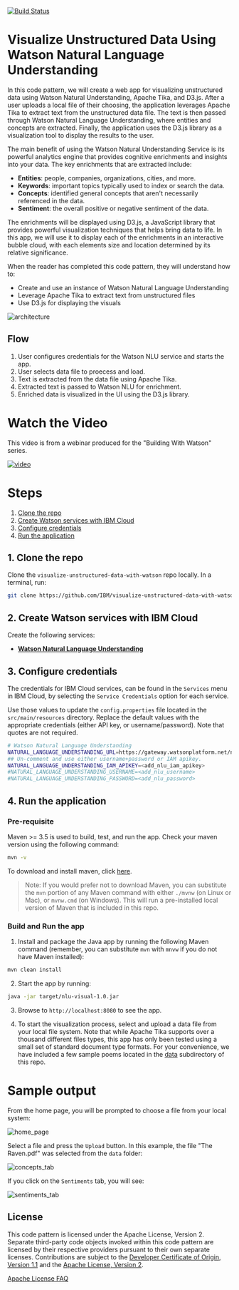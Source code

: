 [![Build Status](https://travis-ci.org/IBM/visualize-unstructured-data-with-watson.svg?branch=master)](https://travis-ci.org/IBM/visualize-unstructured-data-with-watson)

# Visualize Unstructured Data Using Watson Natural Language Understanding

In this code pattern, we will create a web app for visualizing unstructured data using Watson Natural Understanding, Apache Tika, and D3.js. After a user uploads a local file of their choosing, the application leverages Apache Tika to extract text from the unstructured data file. The text is then passed through Watson Natural Language Understanding, where entities and concepts are extracted. Finally, the application uses the D3.js library as a visualization tool to display the results to the user.

The main benefit of using the Watson Natural Understanding Service is its powerful analytics engine that provides cognitive enrichments and insights into your data. The key enrichments that are extracted include:

* **Entities**: people, companies, organizations, cities, and more.
* **Keywords**: important topics typically used to index or search the data.
* **Concepts**: identified general concepts that aren't necessarily referenced in the data.
* **Sentiment**: the overall positive or negative sentiment of the data.

The enrichments will be displayed using D3.js, a JavaScript library that provides  powerful visualization techniques that helps bring data to life. In this app, we will use it to display each of the enrichments in an interactive bubble cloud, with each elements size and location determined by its relative significance.

When the reader has completed this code pattern, they will understand how to:

* Create and use an instance of Watson Natural Language Understanding
* Leverage Apache Tika to extract text from unstructured files
* Use D3.js for displaying the visuals

![architecture](doc/source/images/architecture.png)

## Flow

1. User configures credentials for the Watson NLU service and starts the app.
1. User selects data file to proecess and load.
1. Text is extracted from the data file using Apache Tika.
1. Extracted text is passed to Watson NLU for enrichment.
1. Enriched data is visualized in the UI using the D3.js library.

# Watch the Video

This video is from a webinar produced for the "Building With Watson" series.

[![video](http://img.youtube.com/vi/rqKPQNyl6Xk/0.jpg)](http://www.youtube.com/watch?v=rqKPQNyl6Xk "")

# Steps

1. [Clone the repo](#1-clone-the-repo)
1. [Create Watson services with IBM Cloud](#2-create-watson-services-with-ibm-cloud)
1. [Configure credentials](#3-configure-credentials)
1. [Run the application](#4-run-the-application)

## 1. Clone the repo

Clone the `visualize-unstructured-data-with-watson` repo locally. In a terminal, run:

```bash
git clone https://github.com/IBM/visualize-unstructured-data-with-watson
```

## 2. Create Watson services with IBM Cloud

Create the following services:

* [**Watson Natural Language Understanding**](https://cloud.ibm.com/catalog/services/natural-language-understanding)

## 3. Configure credentials

The credentials for IBM Cloud services, can be found in the ``Services`` menu in IBM Cloud, by selecting the ``Service Credentials`` option for each service.

Use those values to update the `config.properties` file located in the `src/main/resources` directory. Replace the default values with the appropriate credentials (either API key, or username/password). Note that quotes are not required.

```bash
# Watson Natural Language Understanding
NATURAL_LANGUAGE_UNDERSTANDING_URL=https://gateway.watsonplatform.net/natural-language-understanding/api
## Un-comment and use either username+password or IAM apikey.
NATURAL_LANGUAGE_UNDERSTANDING_IAM_APIKEY=<add_nlu_iam_apikey>
#NATURAL_LANGUAGE_UNDERSTANDING_USERNAME=<add_nlu_username>
#NATURAL_LANGUAGE_UNDERSTANDING_PASSWORD=<add_nlu_password>
```

## 4. Run the application

### Pre-requisite

Maven >= 3.5 is used to build, test, and run the app. Check your maven version using the following command:

```bash
mvn -v
```

To download and install maven, click [here](https://maven.apache.org/download.cgi).

> Note: If you would prefer not to download Maven, you can substitute the `mvn` portion of any Maven command with either `./mvnw` (on Linux or Mac), or `mvnw.cmd` (on Windows). This will run a pre-installed local version of Maven that is included in this repo.

### Build and Run the app

1. Install and package the Java app by running the following Maven command (remember, you can substitute `mvn` with `mnvw` if you do not have Maven installed):

```bash
mvn clean install
```

2. Start the app by running:

```bash
java -jar target/nlu-visual-1.0.jar
``` 

3. Browse to `http://localhost:8080` to see the app.

4. To start the visualization process, select and upload a data file from your local file system. Note that while Apache Tika supports over a thousand different files types, this app has only been tested using a small set of standard document type formats. For your convenience, we have included a few sample poems located in the [data](/data) subdirectory of this repo.

# Sample output

From the home page, you will be prompted to choose a file from your local system:

![home_page](doc/source/images/home-page.png)

Select a file and press the `Upload` button. In this example, the file "The Raven.pdf" was selected from the `data` folder:

![concepts_tab](doc/source/images/raven-concepts.png)

If you click on the `Sentiments` tab, you will see:

![sentiments_tab](doc/source/images/raven-sentiments.png)

## License

This code pattern is licensed under the Apache License, Version 2. Separate third-party code objects invoked within this code pattern are licensed by their respective providers pursuant to their own separate licenses. Contributions are subject to the [Developer Certificate of Origin, Version 1.1](https://developercertificate.org/) and the [Apache License, Version 2](http://www.apache.org/licenses/LICENSE-2.0.txt).

[Apache License FAQ](http://www.apache.org/foundation/license-faq.html#WhatDoesItMEAN)